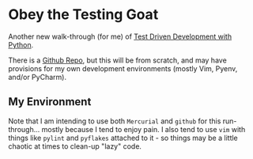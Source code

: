 # Obey the Testing Goat
Another new walk-through (for me) of [Test Driven Development with
Python](https://www.obeythetestinggoat.com/book/chapter_01.html).

There is a [Github Repo](https://github.com/hjwp/book-example), but this
will be from scratch, and may have provisions for my own development
environments (mostly Vim, Pyenv, and/or PyCharm).


## My Environment
Note that I am intending to use both `Mercurial` and `github` for this
run-through... mostly because I tend to enjoy pain. I also tend to use
`vim` with things like `pylint` and `pyflakes` attached to it - so things
may be a little chaotic at times to clean-up "lazy" code.
